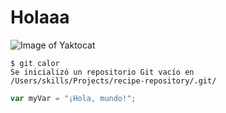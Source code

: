 # Holaaa
![Image of Yaktocat](https://octodex.github.com/images/yaktocat.png)

```
$ git calor
Se inicializó un repositorio Git vacío en /Users/skills/Projects/recipe-repository/.git/
```

``` javascript
var myVar = "¡Hola, mundo!";
```
